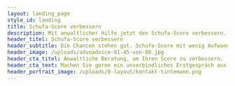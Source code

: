 ```yaml
---
layout: landing_page
style_id: landing
title: Schufa-Score verbessern
description: Mit anwaltlicher Hilfe jetzt den Schufa-Score verbessern.
header_titel: Schufa-Score verbessern
header_subtitle: Die Chancen stehen gut. Schufa-Score mit wenig Aufwand verbessern.
header_image: /uploads/advoadvice-01-45-von-80.jpg
header_cta_titel: Anwaltliche Beratung, um Ihren Score zu verbessern.
header_cta_text: Machen Sie gerne ein unverbindliches Erstgespräch aus.
header_portrait_image: /uploads/0-layout/kontakt-tintemann.png
---
```

